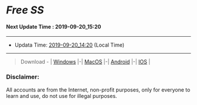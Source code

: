 
# *Free SS*

#### Next Update Time : 2019-09-20_15:20

---
* Updata Time: [2019-09-20_14:20](https://github.com/Geek-007/free-SS/blob/master/2019-09-20_14:20_FreeSS.txt) (Local Time)
---

> Download - | [Windows](https://github.com/shadowsocks/shadowsocks-windows/releases) |-| [MacOS](https://github.com/shadowsocks/shadowsocks-iOS/releases) |-| [Android](https://github.com/shadowsocks/shadowsocks-android/releases) |-| [IOS](https://itunes.apple.com/us/) |

### Disclaimer:
All accounts are from the Internet, non-profit purposes, only for everyone to learn and use, do not use for illegal purposes.
<br>
